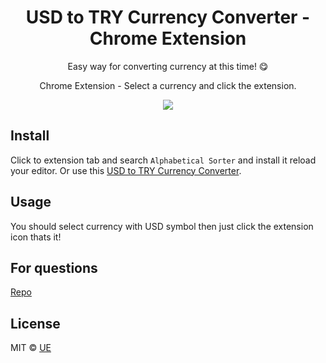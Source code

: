 <h1 align="center"> USD to TRY Currency Converter - Chrome Extension </h1>

<p align="center"> Easy way for converting currency at this time! 😋</p>

<p align="center"> Chrome Extension - Select a currency and click the extension.</p>
<p align="center"><img align="center" src="https://media.giphy.com/media/7NDDMjrEbsF80KllJB/giphy.gif"/></p>

## Install

Click to extension tab and search `Alphabetical Sorter` and install it reload your editor. Or use this [USD to TRY Currency Converter](https://chrome.google.com/webstore/category/extensions).

## Usage

You should select currency with USD symbol then just click the extension icon thats it!

## For questions

[Repo](https://github.com/ue/chrome-currency-converter-extension)

## License

MIT © [UE](https://github.com/ue)
